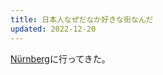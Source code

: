 ```yaml
---
title: 日本人なぜだなか好きな街なんだ
updated: 2022-12-20
---
```


[Nürnberg](https://sotaro.io/travel/2022-12-20-rothenburg)に行ってきた。

